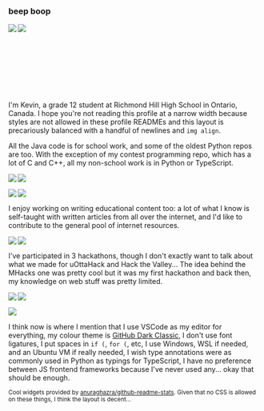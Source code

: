 ### beep boop

<p>
  <img align="left" src="https://github-readme-stats.beepboop271.vercel.app/api/top-langs/?username=beepboop271&exclude_repo=mhacks-12&theme=ayu-mirage"/>
  <img align="left" src="https://github-readme-stats.beepboop271.vercel.app/api?username=beepboop271&hide=contribs&hide_rank=true&count_private=true&show_icons=true&disable_animations=true&custom_title=GitHub%20Stats&title_color=c792ea&text_color=89ddff&icon_color=ffcb6b&bg_color=15,1f2430,28113d"/>
</p>

\
\
\
\
\
\
\
\
\
I'm Kevin, a grade 12 student at Richmond Hill High School in Ontario, Canada. I hope you're not reading this profile at a narrow width because styles are not allowed in these profile READMEs and this layout is precariously balanced with a handful of newlines and `img align`.

All the Java code is for school work, and some of the oldest Python repos are too. With the exception of my contest programming repo, which has a lot of C and C++, all my non-school work is in Python or TypeScript.

<p>
  <a href="https://github.com/beepboop271/kevin-is-lonely">
    <img align="left" src="https://github-readme-stats.beepboop271.vercel.app/api/pin/?username=beepboop271&repo=kevin-is-lonely&theme=ayu-mirage"/>
  </a>
  <a href="https://github.com/beepboop271/average-calculator-v2">
    <img align="center" src="https://github-readme-stats.beepboop271.vercel.app/api/pin/?username=beepboop271&repo=average-calculator-v2&theme=ayu-mirage"/>
  </a>
</p>
<p>
  <a href="https://github.com/beepboop271/candy-likes-thighs">
    <img align="left" src="https://github-readme-stats.beepboop271.vercel.app/api/pin/?username=beepboop271&repo=candy-likes-thighs&theme=ayu-mirage"/>
  </a>
  <a href="https://github.com/beepboop271/programming-contest-stuff">
    <img align="center" src="https://github-readme-stats.beepboop271.vercel.app/api/pin/?username=beepboop271&repo=programming-contest-stuff&theme=ayu-mirage"/>
  </a>
</p>

I enjoy working on writing educational content too: a lot of what I know is self-taught with written articles from all over the internet, and I'd like to contribute to the general pool of internet resources.

<p>
  <a href="https://github.com/beepboop271/computer-science-club">
    <img align="left" src="https://github-readme-stats.beepboop271.vercel.app/api/pin/?username=beepboop271&repo=computer-science-club&theme=ayu-mirage"/>
  </a>
  <a href="https://github.com/beepboop271/ctf-writeups-solutions">
    <img align="center" src="https://github-readme-stats.beepboop271.vercel.app/api/pin/?username=beepboop271&repo=ctf-writeups-solutions&theme=ayu-mirage"/>
  </a>
</p>

I've participated in 3 hackathons, though I don't exactly want to talk about what we made for uOttaHack and Hack the Valley... The idea behind the MHacks one was pretty cool but it was my first hackathon and back then, my knowledge on web stuff was pretty limited.

<p>
  <a href="https://github.com/beepboop271/mhacks-12">
    <img align="left" src="https://github-readme-stats.beepboop271.vercel.app/api/pin/?username=beepboop271&repo=mhacks-12&theme=ayu-mirage"/>
  </a>
  <a href="https://github.com/candicezzzzz/uottahack-3">
    <img align="center" src="https://github-readme-stats.beepboop271.vercel.app/api/pin/?username=candicezzzzz&repo=uottahack-3&show_owner=true&theme=ayu-mirage"/>
  </a>
</p>
<p>
  <a href="https://github.com/shari09/hack-the-valley-4">
    <img align="center" src="https://github-readme-stats.beepboop271.vercel.app/api/pin/?username=shari09&repo=hack-the-valley-4&show_owner=true&theme=ayu-mirage"/>
  </a>
</p>

I think now is where I mention that I use VSCode as my editor for everything, my colour theme is [GitHub Dark Classic](https://github.com/primer/github-vscode-theme-dark-classic), I don't use font ligatures, I put spaces in `if (`, `for (`, etc, I use Windows, WSL if needed, and an Ubuntu VM if really needed, I wish type annotations were as commonly used in Python as typings for TypeScript, I have no preference between JS frontend frameworks because I've never used any... okay that should be enough.

<sup>Cool widgets provided by [anuraghazra/github-readme-stats](https://github.com/anuraghazra/github-readme-stats). Given that no CSS is allowed on these things, I think the layout is decent...</sup>
